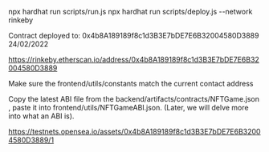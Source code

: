 npx hardhat run scripts/run.js
npx hardhat run scripts/deploy.js --network rinkeby

Contract deployed to: 0x4b8A189189f8c1d3B3E7bDE7E6B32004580D3889 24/02/2022

https://rinkeby.etherscan.io/address/0x4b8A189189f8c1d3B3E7bDE7E6B32004580D3889

Make sure the frontend/utils/constants match the current contact address

Copy the latest ABI file from the backend/artifacts/contracts/NFTGame.json , paste it into frontend/utils/NFTGameABI.json. (Later, we will delve more into what an ABI is).

https://testnets.opensea.io/assets/0x4b8A189189f8c1d3B3E7bDE7E6B32004580D3889/1